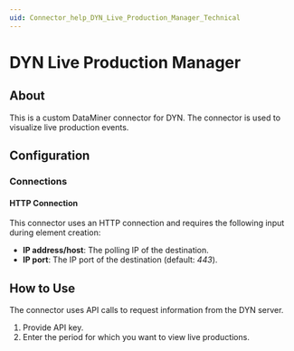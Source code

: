 ```yaml
---
uid: Connector_help_DYN_Live_Production_Manager_Technical
---
```


# DYN Live Production Manager

## About

This is a custom DataMiner connector for DYN. The connector is used to visualize live production events.

## Configuration

### Connections

#### HTTP Connection

This connector uses an HTTP connection and requires the following input during element creation:

- **IP address/host**: The polling IP of the destination.
- **IP port**: The IP port of the destination (default: *443*).

## How to Use

The connector uses API calls to request information from the DYN server.

1. Provide API key.
1. Enter the period for which you want to view live productions.
